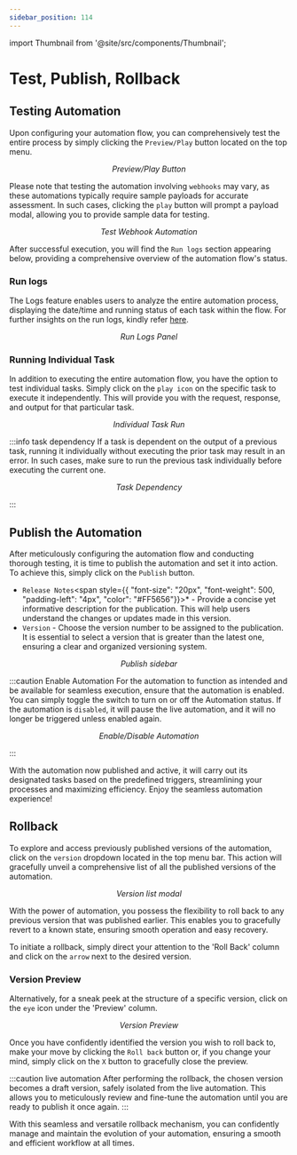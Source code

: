 ```yaml
---
sidebar_position: 114
---
```


import Thumbnail from '@site/src/components/Thumbnail';

# Test, Publish, Rollback

## Testing Automation

Upon configuring your automation flow, you can comprehensively test the entire process by simply clicking the `Preview/Play` button located on the top menu.

<figure>
  <Thumbnail src="/img/automation/test-publish-rollback/test.png" alt="Preview/Play Button" width='70%'/>
  <figcaption align = "center"><i>Preview/Play Button</i></figcaption>
</figure>

Please note that testing the automation involving `webhooks` may vary, as these automations typically require sample payloads for accurate assessment. In such cases, clicking the `play` button will prompt a payload modal, allowing you to provide sample data for testing.

<figure>
  <Thumbnail src="/img/automation/webhook/test.png" alt="Test Webhook Automation" width='70%'/>
  <figcaption align = "center"><i>Test Webhook Automation</i></figcaption>
</figure>


After successful execution, you will find the `Run logs` section appearing below, providing a comprehensive overview of the automation flow's status.

### Run logs

The Logs feature enables users to analyze the entire automation process, displaying the date/time and running status of each task within the flow. For further insights on the run logs, kindly refer [here](/automations/run-logs).

<figure>
  <Thumbnail src="/img/automation/test-publish-rollback/log-panel.png" alt="Run Logs Panel" width='80%'/>
  <figcaption align = "center"><i>Run Logs Panel</i></figcaption>
</figure>

### Running Individual Task

In addition to executing the entire automation flow, you have the option to test individual tasks. Simply click on the `play icon` on the specific task to execute it independently. This will provide you with the request, response, and output for that particular task.

<figure>
  <Thumbnail src="/img/automation/test-publish-rollback/individual-task-run.png" alt="Individual Task Run" width='50%'/>
  <figcaption align = "center"><i>Individual Task Run</i></figcaption>
</figure>

:::info task dependency
If a task is dependent on the output of a previous task, running it individually without executing the prior task may result in an error. In such cases, make sure to run the previous task individually before executing the current one.
<figure>
  <Thumbnail src="/img/automation/test-publish-rollback/task-dependency.png" alt="Task Dependency" width='50%'/>
  <figcaption align = "center"><i>Task Dependency</i></figcaption>
</figure>
:::

## Publish the Automation

After meticulously configuring the automation flow and conducting thorough testing, it is time to publish the automation and set it into action. To achieve this, simply click on the `Publish` button.

- `Release Notes`<span style={{ "font-size": "20px", "font-weight": 500, "padding-left": "4px", "color": "#FF5656"}}>*</span> - Provide a concise yet informative description for the publication. This will help users understand the changes or updates made in this version.
- `Version` - Choose the version number to be assigned to the publication. It is essential to select a version that is greater than the latest one, ensuring a clear and organized versioning system.

<figure>
  <Thumbnail src="/img/automation/test-publish-rollback/publish-sidebar.png" alt="Publish sidebar" width='70%'/>
  <figcaption align = "center"><i>Publish sidebar</i></figcaption>
</figure>

:::caution Enable Automation
For the automation to function as intended and be available for seamless execution, ensure that the automation is enabled. You can simply toggle the switch to turn on or off the Automation status. If the automation is `disabled`, it will pause the live automation, and it will no longer be triggered unless enabled again.

<figure>
  <Thumbnail src="/img/automation/test-publish-rollback/enable-automation.png" alt="Enable/Disable Automation" width='70%'/>
  <figcaption align = "center"><i>Enable/Disable Automation</i></figcaption>
</figure>
:::

With the automation now published and active, it will carry out its designated tasks based on the predefined triggers, streamlining your processes and maximizing efficiency. Enjoy the seamless automation experience!

## Rollback

To explore and access previously published versions of the automation, click on the `version` dropdown located in the top menu bar. This action will gracefully unveil a comprehensive list of all the published versions of the automation.

<figure>
  <Thumbnail src="/img/automation/test-publish-rollback/version-modal.png" alt="Version Modal" width='70%'/>
  <figcaption align = "center"><i>Version list modal</i></figcaption>
</figure>

With the power of automation, you possess the flexibility to roll back to any previous version that was published earlier. This enables you to gracefully revert to a known state, ensuring smooth operation and easy recovery.

To initiate a rollback, simply direct your attention to the 'Roll Back' column and click on the `arrow` next to the desired version. 

### Version Preview

Alternatively, for a sneak peek at the structure of a specific version, click on the `eye` icon under the 'Preview' column.

<figure>
  <Thumbnail src="/img/automation/test-publish-rollback/version-preview.png" alt="Version Preview" width='80%'/>
  <figcaption align = "center"><i>Version Preview</i></figcaption>
</figure>

Once you have confidently identified the version you wish to roll back to, make your move by clicking the `Roll back` button or, if you change your mind, simply click on the `X` button to gracefully close the preview.

:::caution live automation
 After performing the rollback, the chosen version becomes a draft version, safely isolated from the live automation. This allows you to meticulously review and fine-tune the automation until you are ready to publish it once again.
:::

With this seamless and versatile rollback mechanism, you can confidently manage and maintain the evolution of your automation, ensuring a smooth and efficient workflow at all times.